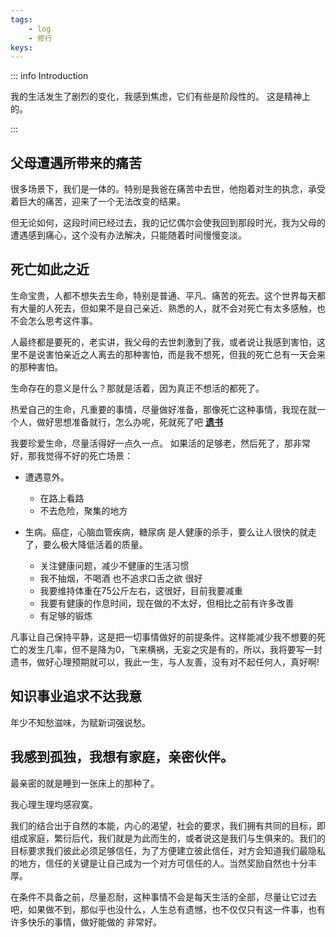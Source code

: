 ```yaml
---
tags: 
    - log
    - 修行
keys:
---
```


::: info Introduction

我的生活发生了剧烈的变化，我感到焦虑，它们有些是阶段性的。 这是精神上的。

:::


## 父母遭遇所带来的痛苦

很多场景下，我们是一体的。特别是我爸在痛苦中去世，他抱着对生的执念，承受着巨大的痛苦，迎来了一个无法改变的结果。

但无论如何，这段时间已经过去，我的记忆偶尔会使我回到那段时光，我为父母的遭遇感到痛心，这个没有办法解决，只能随着时间慢慢变淡。

## 死亡如此之近

生命宝贵，人都不想失去生命，特别是普通、平凡、痛苦的死去。这个世界每天都有大量的人死去，但如果不是自己亲近、熟悉的人，就不会对死亡有太多感触，也不会怎么思考这件事。

人最终都是要死的，老实讲，我父母的去世刺激到了我，或者说让我感到害怕，这里不是说害怕亲近之人离去的那种害怕，而是我不想死，但我的死亡总有一天会来的那种害怕。

生命存在的意义是什么？那就是活着，因为真正不想活的都死了。

热爱自己的生命，凡重要的事情，尽量做好准备，那像死亡这种事情，我现在就一个人，做好思想准备就行，怎么办呢，死就死了吧 **[遗书](../life/TheEnd.md)** 

我要珍爱生命，尽量活得好一点久一点。 如果活的足够老，然后死了，那非常好，那我觉得不好的死亡场景：

- 遭遇意外。
    - 在路上看路
    - 不去危险，聚集的地方

- 生病。癌症，心脑血管疾病，糖尿病 是人健康的杀手，要么让人很快的就走了，要么极大降低活着的质量。
    - 关注健康问题，减少不健康的生活习惯
    - 我不抽烟，不喝酒 也不追求口舌之欲 很好
    - 我要维持体重在75公斤左右，这很好，目前我要减重
    - 我要有健康的作息时间，现在做的不太好，但相比之前有许多改善
    - 有足够的锻炼

凡事让自己保持平静，这是把一切事情做好的前提条件。这样能减少我不想要的死亡的发生几率，但不是降为0，飞来横祸，无妄之灾是有的，所以，我将要写一封遗书，做好心理预期就可以，我此一生，与人友善，没有对不起任何人，真好啊!


## 知识事业追求不达我意

年少不知愁滋味，为赋新词强说愁。

## 我感到孤独，我想有家庭，亲密伙伴。

最亲密的就是睡到一张床上的那种了。

我心理生理均感寂寞。

我们的结合出于自然的本能，内心的渴望，社会的要求，我们拥有共同的目标，即组成家庭，繁衍后代，我们就是为此而生的，或者说这是我们与生俱来的。我们的目标要求我们彼此必须足够信任，为了方便建立彼此信任，对方会知道我们最隐私的地方，信任的关键是让自己成为一个对方可信任的人。当然奖励自然也十分丰厚。

在条件不具备之前，尽量忍耐，这种事情不会是每天生活的全部，尽量让它过去吧，如果做不到，那似乎也没什么，人生总有遗憾，也不仅仅只有这一件事，也有许多快乐的事情，做好能做的 非常好。
